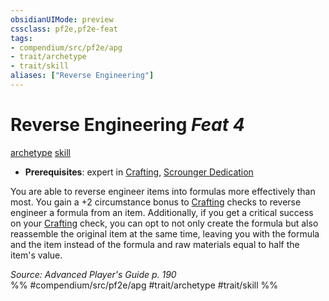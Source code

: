 ```yaml
---
obsidianUIMode: preview
cssclass: pf2e,pf2e-feat
tags:
- compendium/src/pf2e/apg
- trait/archetype
- trait/skill
aliases: ["Reverse Engineering"]
---
```

# Reverse Engineering  *Feat 4*  
[archetype](rules/traits/archetype.md)  [skill](rules/traits/skill.md)  

- **Prerequisites**: expert in [Crafting](compendium/skills.md#Crafting), [Scrounger Dedication](compendium/feats/scrounger-dedication-apg.md)

You are able to reverse engineer items into formulas more effectively than most. You gain a +2 circumstance bonus to [Crafting](compendium/skills.md#Crafting) checks to reverse engineer a formula from an item. Additionally, if you get a critical success on your [Crafting](compendium/skills.md#Crafting) check, you can opt to not only create the formula but also reassemble the original item at the same time, leaving you with the formula and the item instead of the formula and raw materials equal to half the item's value.

*Source: Advanced Player's Guide p. 190*  
%% #compendium/src/pf2e/apg #trait/archetype #trait/skill %%
